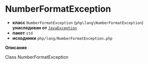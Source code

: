 # NumberFormatException

- **класс** `NumberFormatException` (`php\lang\NumberFormatException`) **унаследован от** [`JavaException`](https://github.com/jphp-compiler/jphp/blob/master/jphp-runtime/api-docs/classes/php/lang/JavaException.ru.md)
- **пакет** `std`
- **исходники** `php/lang/NumberFormatException.php`

**Описание**

Class NumberFormatException